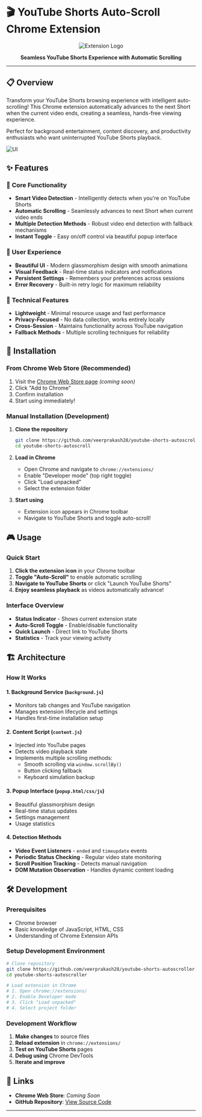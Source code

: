 # 🎬 YouTube Shorts Auto-Scroll Chrome Extension

<div align="center">

![Extension Logo](icons/icon128.png)

**Seamless YouTube Shorts Experience with Automatic Scrolling**

</div>

---

## 📋 Overview

Transform your YouTube Shorts browsing experience with intelligent auto-scrolling! This Chrome extension automatically advances to the next Short when the current video ends, creating a seamless, hands-free viewing experience.

Perfect for background entertainment, content discovery, and productivity enthusiasts who want uninterrupted YouTube Shorts playback.

![UI](icons/youtube-shorts-autoscroller.png)

## ✨ Features

### 🎯 **Core Functionality**

- **Smart Video Detection** - Intelligently detects when you're on YouTube Shorts
- **Automatic Scrolling** - Seamlessly advances to next Short when current video ends
- **Multiple Detection Methods** - Robust video end detection with fallback mechanisms
- **Instant Toggle** - Easy on/off control via beautiful popup interface

### 🎨 **User Experience**

- **Beautiful UI** - Modern glassmorphism design with smooth animations
- **Visual Feedback** - Real-time status indicators and notifications
- **Persistent Settings** - Remembers your preferences across sessions
- **Error Recovery** - Built-in retry logic for maximum reliability

### 🔧 **Technical Features**

- **Lightweight** - Minimal resource usage and fast performance
- **Privacy-Focused** - No data collection, works entirely locally
- **Cross-Session** - Maintains functionality across YouTube navigation
- **Fallback Methods** - Multiple scrolling techniques for reliability

## 🚀 Installation

### From Chrome Web Store (Recommended)

1. Visit the [Chrome Web Store page](https://chrome.google.com/webstore) _(coming soon)_
2. Click "Add to Chrome"
3. Confirm installation
4. Start using immediately!

### Manual Installation (Development)

1. **Clone the repository**

   ```bash
   git clone https://github.com/veerprakash28/youtube-shorts-autoscroller.git
   cd youtube-shorts-autoscroll
   ```

2. **Load in Chrome**

   - Open Chrome and navigate to `chrome://extensions/`
   - Enable "Developer mode" (top right toggle)
   - Click "Load unpacked"
   - Select the extension folder

3. **Start using**
   - Extension icon appears in Chrome toolbar
   - Navigate to YouTube Shorts and toggle auto-scroll!

## 🎮 Usage

### Quick Start

1. **Click the extension icon** in your Chrome toolbar
2. **Toggle "Auto-Scroll"** to enable automatic scrolling
3. **Navigate to YouTube Shorts** or click "Launch YouTube Shorts"
4. **Enjoy seamless playback** as videos automatically advance!

### Interface Overview

- **Status Indicator** - Shows current extension state
- **Auto-Scroll Toggle** - Enable/disable functionality
- **Quick Launch** - Direct link to YouTube Shorts
- **Statistics** - Track your viewing activity

## 🏗️ Architecture

### How It Works

#### 1. **Background Service** (`background.js`)

- Monitors tab changes and YouTube navigation
- Manages extension lifecycle and settings
- Handles first-time installation setup

#### 2. **Content Script** (`content.js`)

- Injected into YouTube pages
- Detects video playback state
- Implements multiple scrolling methods:
  - Smooth scrolling via `window.scrollBy()`
  - Button clicking fallback
  - Keyboard simulation backup

#### 3. **Popup Interface** (`popup.html/css/js`)

- Beautiful glassmorphism design
- Real-time status updates
- Settings management
- Usage statistics

#### 4. **Detection Methods**

- **Video Event Listeners** - `ended` and `timeupdate` events
- **Periodic Status Checking** - Regular video state monitoring
- **Scroll Position Tracking** - Detects manual navigation
- **DOM Mutation Observation** - Handles dynamic content loading

## 🛠️ Development

### Prerequisites

- Chrome browser
- Basic knowledge of JavaScript, HTML, CSS
- Understanding of Chrome Extension APIs

### Setup Development Environment

```bash
# Clone repository
git clone https://github.com/veerprakash28/youtube-shorts-autoscroller.git
cd youtube-shorts-autoscroller

# Load extension in Chrome
# 1. Open chrome://extensions/
# 2. Enable Developer mode
# 3. Click "Load unpacked"
# 4. Select project folder
```

### Development Workflow

1. **Make changes** to source files
2. **Reload extension** in `chrome://extensions/`
3. **Test on YouTube Shorts** pages
4. **Debug using** Chrome DevTools
5. **Iterate and improve**

## 🔗 Links

- **Chrome Web Store**: _Coming Soon_
- **GitHub Repository**: [View Source Code](https://github.com/veerprakash28/youtube-shorts-autoscroller)

---
